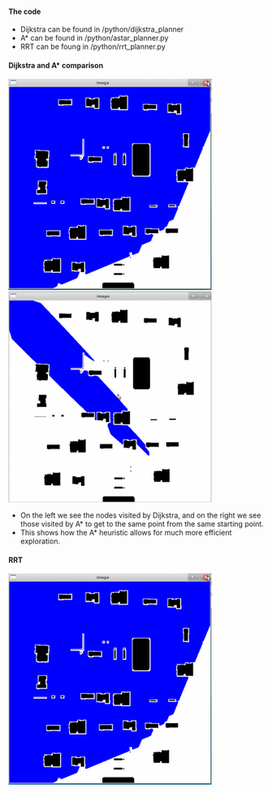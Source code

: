 #### The code

- Dijkstra can be found in /python/dijkstra_planner
- A* can be found in /python/astar_planner.py
- RRT can be foung in /python/rrt_planner.py

#### Dijkstra and A* comparison

<img src="https://github.com/charbel08/Mobile-Robotics/blob/main/Planning%20Algorithms/Images/dijkstra_visited_1.png" alt="drawing" width="400"/> <img src="https://github.com/charbel08/Mobile-Robotics/blob/main/Planning%20Algorithms/Images/astar_visited_1.png" alt="drawing" width="400"/>

- On the left we see the nodes visited by Dijkstra, and on the right we see those visited by A* to get to the same point from the same starting point.
- This shows how the A* heuristic allows for much more efficient exploration.

#### RRT

<img src="https://github.com/charbel08/Mobile-Robotics/blob/main/Planning%20Algorithms/Images/dijkstra_visited_1.png" alt="drawing" width="400"/>
